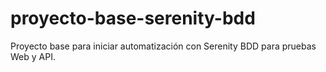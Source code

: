 # proyecto-base-serenity-bdd
Proyecto base para iniciar automatización con Serenity BDD para pruebas Web y API.
